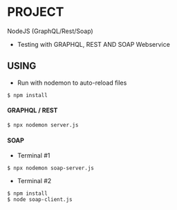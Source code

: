 # PROJECT
NodeJS (GraphQL/Rest/Soap) 

* Testing with GRAPHQL, REST AND SOAP Webservice

## USING

* Run with nodemon to auto-reload files

```
$ npm install
```

#### GRAPHQL / REST

```
$ npx nodemon server.js
```

#### SOAP

* Terminal #1

```
$ npx nodemon soap-server.js
```

* Terminal #2

```
$ npm install
$ node soap-client.js
```